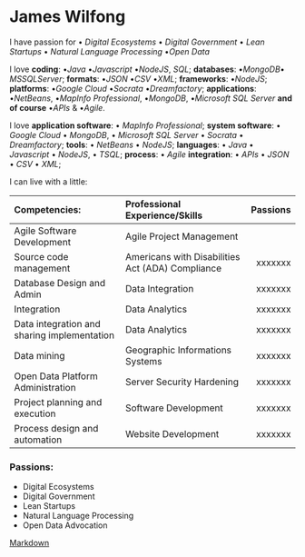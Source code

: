 # James Wilfong

I have passion for &#8226; *Digital Ecosystems* &#8226; *Digital Government* &#8226; *Lean Startups* &#8226; *Natural Language Processing* &#8226;*Open Data*

I love **coding**: &#8226;*Java* &#8226;*Javascript* &#8226;*NodeJS*, *SQL*; **databases**: &#8226;*MongoDB*&#8226; *MSSQLServer*; **formats**: &#8226;*JSON* &#8226;*CSV* &#8226;*XML*; **frameworks**: &#8226;*NodeJS*; **platforms**: &#8226;*Google Cloud* &#8226;*Socrata* &#8226;*Dreamfactory*; **applications**:  &#8226;*NetBeans*, &#8226;*MapInfo Professional*,  &#8226;*MongoDB*,  &#8226;*Microsoft SQL Server* **and of course** &#8226;*APIs* & &#8226;*Agile*.


I love 
**application software**: &#8226; *MapInfo Professional*; 
**system software**:  &#8226; *Google Cloud* &#8226; *MongoDB*,  &#8226; *Microsoft SQL Server* &#8226; *Socrata* &#8226; *Dreamfactory*;
**tools**: &#8226; *NetBeans* &#8226; *NodeJS*; 
**languages**: &#8226; *Java* &#8226; *Javascript* &#8226; *NodeJS*, &#8226; *TSQL*;
**process**: &#8226; *Agile*
**integration**: &#8226; *APIs* &#8226; *JSON* &#8226; *CSV* &#8226; *XML*;


I can live with a little: 

| Competencies: | Professional Experience/Skills | Passions |
| :-----------  |:-------------------------------| --------:|
|  Agile Software Development | Agile Project Management | |
|  Source code management     | Americans with Disabilities Act (ADA) Compliance | xxxxxxx|
|  Database Design and Admin  | Data Integration | xxxxxxx|
|  Integration | Data Analytics | xxxxxxx|
|  Data integration and sharing implementation | Data Analytics | xxxxxxx|
|  Data mining | Geographic Informations Systems| xxxxxxx|
|  Open Data Platform Administration | Server Security Hardening | xxxxxxx|
|  Project planning and execution | Software Development | xxxxxxx|
|  Process design and automation  | Website Development | xxxxxxx|


### Passions:
- Digital Ecosystems
- Digital Government
- Lean Startups
- Natural Language Processing
- Open Data  Advocation

[Markdown](https://github.com/adam-p/markdown-here/wiki/Markdown-Cheatsheet)




